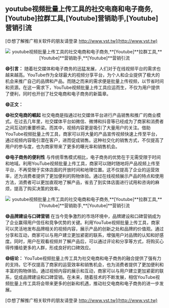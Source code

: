## **youtube视频批量上传工具的社交电商和电子商务,**[Youtube]**拉群工具,**[Youtube]**营销助手,**[Youtube]**营销引流**

[😍想了解推广相关软件的朋友请登录 http://www.vst.tw](http://www.vst.tw)

 <center><img src="https://vst.tw/MP4/tuiguang/png/4.png" alt="youtube视频批量上传工具的社交电商和电子商务,**[Youtube]**拉群工具,**[Youtube]**营销助手,**[Youtube]**营销引流"></center>

**😄引言：**
随着社交媒体和电子商务的迅猛发展，人们对于在线视频平台的需求也越来越高。YouTube作为全球最大的视频分享平台，为个人和企业提供了极大的机会来推广自己的品牌和产品。而随之而来的需求便是批量上传视频，以节省时间和资源。在这一需求下，YouTube视频批量上传工具应运而生，不仅为用户提供了便利，同时也开创了社交电商和电子商务的新篇章。

**😄正文：**

**😄社交电商的崛起**
社交电商是指通过社交媒体平台进行产品销售和推广的商业模式。在过去几年里，社交媒体平台如微信、微博和抖音等已经成为了商家和消费者之间互动的重要桥梁。而其中，视频内容更是吸引了大量用户的关注。借助YouTube视频批量上传工具，商家可以将大量的产品宣传视频快速上传至平台，通过视频内容吸引潜在客户，进而促成销售。这种社交化的销售方式，不仅提高了用户的参与度，也为商家带来了更多的曝光率和销售机会。

**😄电子商务的便利性**
与传统零售模式相比，电子商务的优势在于无需受限于时间和地域。利用YouTube视频批量上传工具，商家可以随时随地将产品视频上传至平台，不再受限于实体店面的开放时间和地理位置。这不仅提高了企业的运营效率，还为消费者提供了更加便利的购物体验。通过在线视频展示产品的特点和使用方法，消费者可以更加直观地了解产品，省去了到实体店面进行试用和咨询的麻烦，提高了购买决策的效率。

 <center><img src="https://vst.tw/MP4/tuiguang/png/1.png" alt="youtube视频批量上传工具的社交电商和电子商务,**[Youtube]**拉群工具,**[Youtube]**营销助手,**[Youtube]**营销引流"></center>

**😄品牌建设与口碑营销**
在当今竞争激烈的市场环境中，品牌建设和口碑营销成为了企业赢得用户信任和竞争优势的关键。利用YouTube视频批量上传工具，商家可以灵活地发布品牌相关的视频内容，展示产品的创新之处和品牌的价值观。通过分享和互动，商家可以与用户建立更加紧密的联系，增强用户对品牌的认知和好感度。同时，用户在观看视频并了解产品后，可以通过评论和分享等方式，将购买心得传播给更多的人群，形成良好的口碑效应。

**😄结论：**
YouTube视频批量上传工具为社交电商和电子商务的融合提供了强有力的支持。它不仅提高了商家的运营效率和销售机会，也为消费者提供了更加便利和丰富的购物体验。通过视频内容的展示和互动，商家可以与用户建立更加紧密的联系，促成品牌建设和口碑营销。在未来，随着技术的不断发展，相信YouTube视频批量上传工具将会带来更多的创新和机遇，推动社交电商和电子商务的进一步发展。

[😍想了解推广相关软件的朋友请登录 http://www.vst.tw](http://www.vst.tw)



